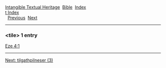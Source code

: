 [Intangible Textual Heritage](../../index)  [Bible](../index) 
[Index](index)   
[t Index](_t_)  
  [Previous](c11587)  [Next](c11589) 

------------------------------------------------------------------------

### &lt;tile&gt; 1 entry

[Eze 4:1](../kjv/eze004.htm#001)  

------------------------------------------------------------------------

[Next: tilgathpilneser (3)](c11589)
